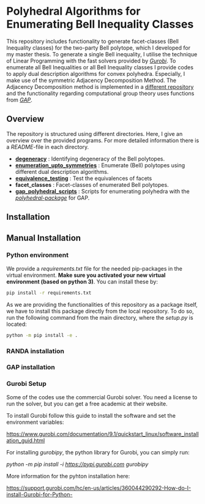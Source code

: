 # Polyhedral Algorithms for Enumerating Bell Inequality Classes

This repository includes functionality to generate facet-classes (Bell Inequality classes) for the two-party Bell
polytope, which I developed for my master thesis. To generate a single Bell inequality, I utilise the technique of
Linear Programming with the fast solvers provided by [*Gurobi*](https://www.gurobi.com/). To enumerate all Bell Inequalities
or all Bell Inequality classes I provide codes to apply dual description algorithms for convex polyhedra. Especially, I make use 
of the symmetric Adjacency Decomposition Method. The Adjacency Decomposition method is implemented in a [different repository](https://github.com/christian512/randa)
and the functionality regarding computational group theory uses functions from [*GAP*](https://www.gap-system.org/).


## Overview

The repository is structured using different directories. Here, I give an overview over the provided programs. For more detailed information there
is a *README*-file in each directory.


* [**degeneracy**](./degeneracy/readme.md) : Identifying degeneracy of the Bell polytopes.
* [**enumeration_upto_symmetries**](./enumeration_upto_symmetries/readme.md) : Enumerate (Bell) polytopes using different dual description algorithms.
* [**equivalence_testing**](./equivalence_testing/readme.md) : Test the equivalences of facets 
* **facet_classes** : Facet-classes of enumerated  Bell polytopes.
* [**gap_polyhedral_scripts**](./gap_polyhedral_scripts/readme.md) : Scripts for enumerating polyhedra with the [*polyhedral-package*](http://mathieudutour.altervista.org/Polyhedral/index.html) for GAP.

## Installation




## Manual Installation



### Python environment
We provide a *requirements.txt* file for the needed pip-packages in the virtual environment.
**Make sure you activated your new virtual environment (based on python 3)**. You can install these by:

```bash
pip install -r requirements.txt
```

As we are providing the functionalities of this repository as a package itself, we have to install this package directly
from the local repository. To do so, run the following command from the main directory, where the *setup.py* is located:

```bash
python -m pip install -e .
```

### RANDA installation

### GAP installation


### Gurobi Setup

Some of the codes use the commercial Gurobi solver. You need a license to run the solver, but you can get a free
academic at their website.

To install Gurobi follow this guide to install the software and set the environment variables:

https://www.gurobi.com/documentation/9.1/quickstart_linux/software_installation_guid.html

For installing *gurobipy*, the python library for Gurobi, you can simply run:

*python -m pip install -i https://pypi.gurobi.com gurobipy*

More information for the pyhton installation here:

https://support.gurobi.com/hc/en-us/articles/360044290292-How-do-I-install-Gurobi-for-Python-







